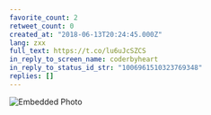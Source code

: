 ```yaml
---
favorite_count: 2
retweet_count: 0
created_at: "2018-06-13T20:24:45.000Z"
lang: zxx
full_text: https://t.co/lu6uJcSZCS
in_reply_to_screen_name: coderbyheart
in_reply_to_status_id_str: "1006961510323769348"
replies: []
---
```


![Embedded Photo](https://twitter-media-coderbyheart.s3.eu-north-1.amazonaws.com/1006995813829087233-DfmRTWIXcAEnPYL.jpg)
